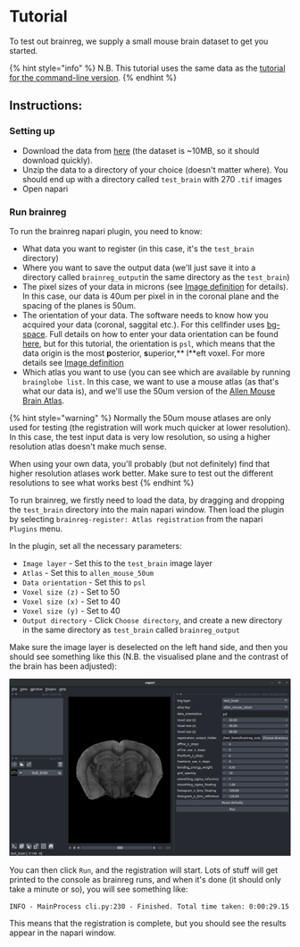 # Tutorial

To test out brainreg, we supply a small mouse brain dataset to get you started.

{% hint style="info" %}
N.B. This tutorial uses the same data as the [tutorial for the command-line version](https://docs.brainglobe.info/brainreg/tutorial).
{% endhint %}

## Instructions:

### Setting up

* Download the data from [here](https://gin.g-node.org/cellfinder/data/raw/master/brainreg/test\_brain.zip) (the dataset is \~10MB, so it should download quickly).
* Unzip the data to a directory of your choice (doesn't matter where). You should end up with a directory called `test_brain` with 270 `.tif` images
* Open napari

### Run brainreg

To run the brainreg napari plugin, you need to know:

* What data you want to register (in this case, it's the  `test_brain` directory)
* Where you want to save the output data (we'll just save it into a directory called `brainreg_output`in the same directory as the `test_brain`)
* The pixel sizes of your data in microns (see [Image definition](../cellfinder/image-orientation.md) for details). In this case, our data is 40um per pixel in in the coronal plane and the spacing of the planes is 50um.
* The orientation of your data. The software needs to know how you acquired your data (coronal, saggital etc.). For this cellfinder uses [bg-space](https://github.com/brainglobe/bg-space). Full details on how to enter your data orientation can be found [here](https://docs.brainglobe.info/brainreg/user-guide#input-data-orientation), but for this tutorial, the orientation is `psl`, which means that the data origin is the most **p**osterior, **s**uperior,** l**eft voxel. For more details see [Image definition](../cellfinder/image-orientation.md)
* Which atlas you want to use (you can see which are available by running `brainglobe list`. In this case, we want to use a mouse atlas (as that's what our data is), and we'll use the 50um version of the [Allen Mouse Brain Atlas](https://mouse.brain-map.org/static/atlas).&#x20;

{% hint style="warning" %}
Normally the 50um mouse atlases are only used for testing (the registration will work much quicker at lower resolution). In this case, the test input data is very low resolution, so using a higher resolution atlas doesn't make much sense.

When using your own data, you'll probably (but not definitely) find that higher resolution atlases work better. Make sure to test out the different resolutions to see what works best
{% endhint %}

To run brainreg, we firstly need to load the data, by dragging and dropping the `test_brain` directory into the main napari window. Then load the plugin by selecting `brainreg-register: Atlas registration` from the napari `Plugins` menu.&#x20;

In the plugin, set all the necessary parameters:

* `Image layer` - Set this to the `test_brain` image layer
* `Atlas` - Set this to `allen_mouse_50um`
* `Data orientation` - Set this to `psl`
* `Voxel size (z)` - Set to 50
* `Voxel size (x)` - Set to 40
* `Voxel size (y)` - Set to 40
* `Output directory` - Click `Choose directory`, and create a new directory in the same directory as `test_brain` called `brainreg_output`

Make sure the image layer is deselected on the left hand side, and then you should see something like this (N.B. the visualised plane and the contrast of the brain has been adjusted):

![](../.gitbook/assets/screenshot-from-2021-08-04-14-48-40.png)

You can then click `Run`, and the registration will start. Lots of stuff will get printed to the console as brainreg runs, and when it's done (it should only take a minute or so), you will see something like:

```
INFO - MainProcess cli.py:230 - Finished. Total time taken: 0:00:29.15
```

This means that the registration is complete, but you should see the results appear in the napari window.

